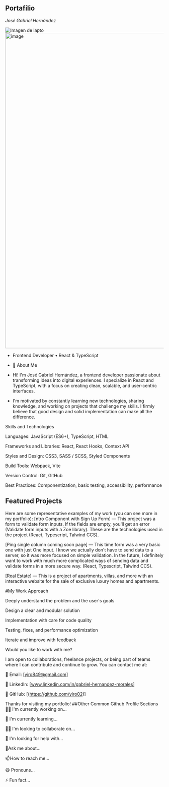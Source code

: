 ## Portafilio 

*José Gabriel Hernández*

![Imagen de lapto](https://github.com/user-attachments/assets/75924d84-0304-45a9-9f57-400db8009134) <img width="800" height="1000" alt="image" src="https://github.com/user-attachments/assets/6a49f6e0-e985-4a4b-bdf2-de3c77076b97" />

- Frontend Developer • React & TypeScript

- 💬 About Me

- Hi! I'm José Gabriel Hernández, a frontend developer passionate about transforming ideas into digital experiences. I specialize in React and TypeScript, with a focus on creating clean, scalable, and user-centric interfaces.

- I'm motivated by constantly learning new technologies, sharing knowledge, and working on projects that challenge my skills. I firmly believe that good design and solid implementation can make all the difference.

Skills and Technologies

Languages: JavaScript (ES6+), TypeScript, HTML

Frameworks and Libraries: React, React Hooks, Context API

Styles and Design: CSS3, SASS / SCSS, Styled Components

Build Tools: Webpack, Vite

Version Control: Git, GitHub

Best Practices: Componentization, basic testing, accessibility, performance

## Featured Projects
Here are some representative examples of my work (you can see more in my portfolio):
[ntro Component with Sign Up Form] — This project was a form to validate form inputs. If the fields are empty, you'll get an error (Validate form inputs with a Zoe library). These are the technologies used in the project (React, Typescript, Talwind CCS).

[Ping single column coming soon page] — This time form was a very basic one with just One input. I know we actually don't have to send data to a server, so it was more focused on simple validation. In the future, I definitely want to work with much more complicated ways of sending data and validate forms in a more secure way. (React, Typescript, Talwind CCS).

[Real Estate] — This is a project of apartments, villas, and more with an interactive website for the sale of exclusive luxury homes and apartments.

#My Work Approach

Deeply understand the problem and the user's goals

Design a clear and modular solution

Implementation with care for code quality

Testing, fixes, and performance optimization

Iterate and improve with feedback

Would you like to work with me?

I am open to collaborations, freelance projects, or being part of teams where I can contribute and continue to grow.
You can contact me at:

📧 Email: [yiro849@gmail.com]

💼 LinkedIn: [www.linkedin.com/in/gabriel-hernandez-morales]

🐙 GitHub: [(https://github.com/yiro02)]

Thanks for visiting my portfolio!
##Other Common Github Profile Sections
👩‍💻 I'm currently working on...

🧠 I'm currently learning...

👯‍♀️ I'm looking to collaborate on...

🤔 I'm looking for help with...

💬Ask me about...

📫How to reach me...

😄 Pronouns...

⚡️ Fun fact...
